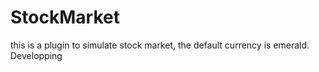# StockMarket
this is a plugin to simulate stock market, the default currency is emerald.
Developping